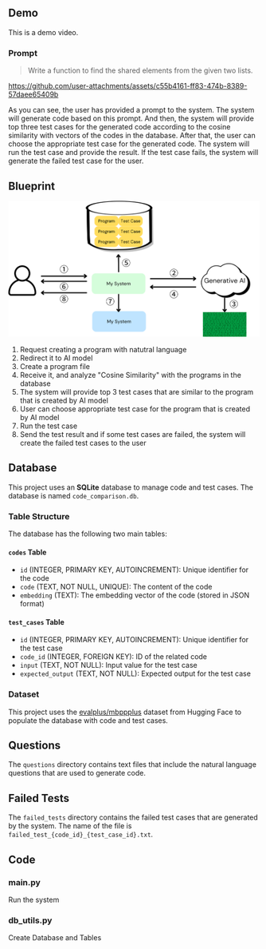## Demo

This is a demo video.

### Prompt

> Write a function to find the shared elements from the given two lists.

https://github.com/user-attachments/assets/c55b4161-ff83-474b-8389-57daee65409b

As you can see, the user has provided a prompt to the system. The system will generate code based on this prompt. And then, the system will provide top three test cases for the generated code according to the cosine similarity with vectors of the codes in the database. After that, the user can choose the appropriate test case for the generated code. The system will run the test case and provide the result. If the test case fails, the system will generate the failed test case for the user.

## Blueprint

![blueprint](https://github.com/soso0024/pj-aidev-research-mockup/blob/main/imgs/Blueprint.png)

1. Request creating a program with natutral language
2. Redirect it to AI model
3. Create a program file
4. Receive it, and analyze "Cosine Similarity" with the programs in the database
5. The system will provide top 3 test cases that are similar to the program that is created by AI model
6. User can choose appropriate test case for the program that is created by AI model
7. Run the test case
8. Send the test result and if some test cases are failed, the system will create the failed test cases to the user

## Database

This project uses an **SQLite** database to manage code and test cases. The database is named `code_comparison.db`.

### Table Structure

The database has the following two main tables:

#### `codes` Table

- `id` (INTEGER, PRIMARY KEY, AUTOINCREMENT): Unique identifier for the code
- `code` (TEXT, NOT NULL, UNIQUE): The content of the code
- `embedding` (TEXT): The embedding vector of the code (stored in JSON format)

#### `test_cases` Table

- `id` (INTEGER, PRIMARY KEY, AUTOINCREMENT): Unique identifier for the test case
- `code_id` (INTEGER, FOREIGN KEY): ID of the related code
- `input` (TEXT, NOT NULL): Input value for the test case
- `expected_output` (TEXT, NOT NULL): Expected output for the test case

### Dataset

This project uses the [evalplus/mbppplus](https://huggingface.co/datasets/evalplus/mbppplus) dataset from Hugging Face to populate the database with code and test cases.

## Questions

The `questions` directory contains text files that include the natural language questions that are used to generate code.

## Failed Tests

The `failed_tests` directory contains the failed test cases that are generated by the system.
The name of the file is `failed_test_{code_id}_{test_case_id}.txt`.

## Code

### main.py

Run the system

### db_utils.py

Create Database and Tables
